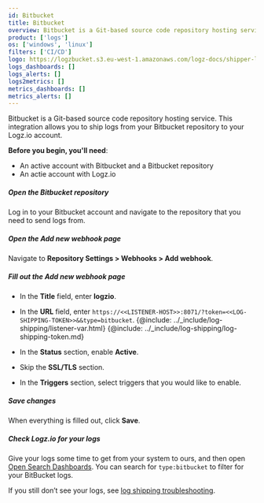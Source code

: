 ```yaml
---
id: Bitbucket
title: Bitbucket
overview: Bitbucket is a Git-based source code repository hosting service. This integration allows you to ship logs from your Bitbucket repository to your Logz.io account.
product: ['logs']
os: ['windows', 'linux']
filters: ['CI/CD']
logo: https://logzbucket.s3.eu-west-1.amazonaws.com/logz-docs/shipper-logos/bitbucket.png
logs_dashboards: []
logs_alerts: []
logs2metrics: []
metrics_dashboards: []
metrics_alerts: []
---
```




Bitbucket is a Git-based source code repository hosting service. This integration allows you to ship logs from your Bitbucket repository to your Logz.io account.

**Before you begin, you'll need**: 

* An active account with Bitbucket and a Bitbucket repository
* An actie account with Logz.io

 

##### Open the Bitbucket repository

Log in to your Bitbucket account and navigate to the repository that you need to send logs from.

##### Open the **Add new webhook** page

Navigate to **Repository Settings > Webhooks > Add webhook**.

##### Fill out the **Add new webhook** page

* In the **Title** field, enter **logzio**.

* In the **URL** field, enter `https://<<LISTENER-HOST>>:8071/?token=<<LOG-SHIPPING-TOKEN>>&&type=bitbucket`. {@include: ../_include/log-shipping/listener-var.html} {@include: ../_include/log-shipping/log-shipping-token.md}

* In the **Status** section, enable **Active**.

* Skip the **SSL/TLS** section.

* In the **Triggers** section, select triggers that you would like to enable.

##### Save changes

When everything is filled out, click **Save**.


##### Check Logz.io for your logs

Give your logs some time to get from your system to ours, and then open [Open Search Dashboards](https://app.logz.io/#/dashboard/osd). You can search for `type:bitbucket` to filter for your BitBucket logs.
  
If you still don’t see your logs, see [log shipping troubleshooting](https://docs.logz.io/user-guide/log-shipping/log-shipping-troubleshooting.html).

 

